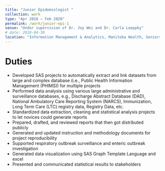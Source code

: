 ```yaml
---
title: "Junior Epidemiologist "
collection: work
type: "Apr 2018 – Feb 2020"
permalink: /work/junior-epi-1
venue: "Under supervision of Dr. Joy Wei and Dr. Carla Loeppky"
# date: 2018-04-30
location: "Information Management & Analytics, Manitoba Health, Seniors and Active Living, Winnipeg, Manitoba"
---
```


Duties
======
* Developed SAS projects to automatically extract and link datasets from large and complex database (i.e., Public Health Information Management (PHIMS)) for multiple projects
* Performed data analysis using various large administrative and surveillance databases, e.g., Discharge Abstract Database (DAD), National Ambulatory Care Reporting System (NARCS), Immunization, Long Term Care (LTC) registry data, Registry Data, etc.
* Standardized data extraction, cleaning and statistical analysis projects to let novices could generate reports
* Prepared, drafted, and reviewed reports that then got distributed publicly
* Generated and updated instruction and methodology documents for project reproducibility
* Supported respiratory outbreak surveillance and enteric outbreak investigation
* Generated data visualization using SAS Graph Template Language and excel
* Presented and communicated statistical results to stakeholders 
